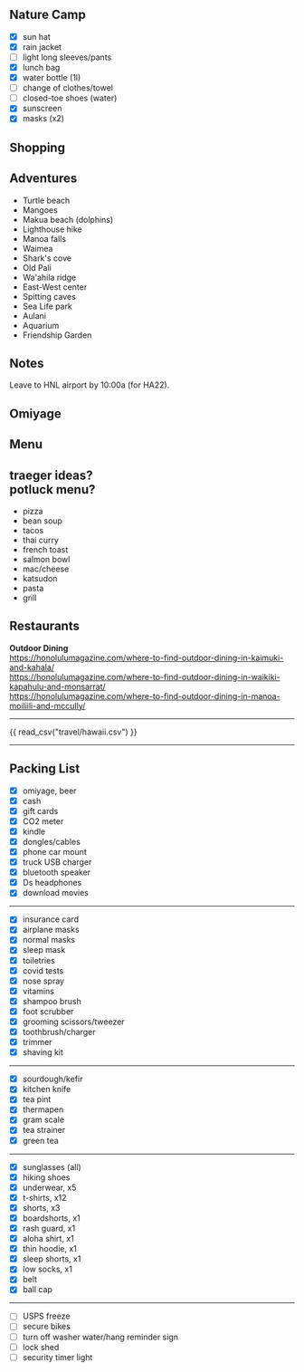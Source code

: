 ## Nature Camp
- [X] sun hat
- [X] rain jacket
- [ ] light long sleeves/pants
- [X] lunch bag
- [X] water bottle (1l)
- [ ] change of clothes/towel
- [ ] closed-toe shoes (water)
- [X] sunscreen
- [X] masks (x2)

## Shopping

## Adventures
* Turtle beach
* Mangoes
* Makua beach (dolphins)
* Lighthouse hike
* Manoa falls
* Waimea
* Shark's cove
* Old Pali
* Wa'ahila ridge
* East-West center
* Spitting caves
* Sea Life park
* Aulani
* Aquarium
* Friendship Garden

## Notes
Leave to HNL airport by 10:00a (for HA22).  

## Omiyage

## Menu  
traeger ideas?  
potluck menu?  
---
* pizza
* bean soup
* tacos
* thai curry
* french toast
* salmon bowl
* mac/cheese
* katsudon
* pasta
* grill

## Restaurants
**Outdoor Dining**  
https://honolulumagazine.com/where-to-find-outdoor-dining-in-kaimuki-and-kahala/  
https://honolulumagazine.com/where-to-find-outdoor-dining-in-waikiki-kapahulu-and-monsarrat/  
https://honolulumagazine.com/where-to-find-outdoor-dining-in-manoa-moiliili-and-mccully/  

---
{{ read_csv("travel/hawaii.csv") }}

---
## Packing List
- [X] omiyage, beer
- [X] cash
- [X] gift cards
- [X] CO2 meter
- [X] kindle
- [X] dongles/cables
- [X] phone car mount
- [X] truck USB charger
- [X] bluetooth speaker
- [X] Ds headphones
- [X] download movies
---
- [X] insurance card
- [X] airplane masks
- [X] normal masks
- [X] sleep mask
- [X] toiletries
- [X] covid tests
- [X] nose spray
- [X] vitamins
- [X] shampoo brush
- [X] foot scrubber
- [X] grooming scissors/tweezer
- [X] toothbrush/charger
- [X] trimmer
- [X] shaving kit
---
- [X] sourdough/kefir
- [X] kitchen knife
- [X] tea pint
- [X] thermapen
- [X] gram scale
- [X] tea strainer
- [X] green tea
---
- [X] sunglasses (all)
- [X] hiking shoes
- [X] underwear, x5
- [X] t-shirts, x12
- [X] shorts, x3
- [X] boardshorts, x1
- [X] rash guard, x1
- [X] aloha shirt, x1
- [X] thin hoodie, x1
- [X] sleep shorts, x1
- [X] low socks, x1
- [X] belt
- [X] ball cap
---
- [ ] USPS freeze
- [ ] secure bikes
- [ ] turn off washer water/hang reminder sign
- [ ] lock shed
- [ ] security timer light
